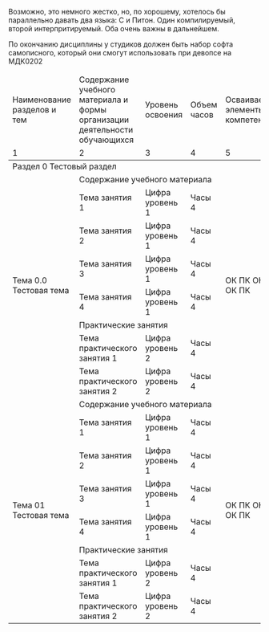 Возможно, это немного жестко, но, по хорошему, хотелось бы параллельно давать два языка: С и Питон. Один компилируемый, второй интерпритируемый. Оба очень важны в дальнейшем. 

По окончанию дисциплины у студиков должен быть набор софта самописного, который они смогут использовать при девопсе на МДК0202

<table>
    <thead>
	<tr>
        <td>Наименование разделов и тем</td>
        <td>Содержание учебного материала и формы организации деятельности обучающихся</td>
	        <td>Уровень освоения</td>
        <td>Объем часов</td>
        <td>Осваиваемые элементы компетенций</td>
    </tr>
    <tr>
        <td>1</td>
        <td>2</td>
        <td>3</td>
        <td>4</td>
        <td>5</td>
    </tr>
    </thead>
    <tr>
        <td colspan="5">Раздел 0 Тестовый раздел</td>
    </tr>
    <tr>
        <td rowspan="8">Тема 0.0 Тестовая тема</td>
        <td colspan="3">Содержание учебного материала</td>
		<td rowspan="8">ОК ПК ОК ПК ОК ПК</td>
    </tr>
    <tr>
        <td>Тема занятия 1</td>
        <td>Цифра уровень 1</td>
        <td>Часы 4</td>
    </tr>
        <tr>
        <td>Тема занятия 2</td>
        <td>Цифра уровень 1</td>
        <td>Часы 4</td>
    </tr>
        <tr>
        <td>Тема занятия 3</td>
        <td>Цифра уровень 1</td>
        <td>Часы 4</td>
    </tr>
        <tr>
        <td>Тема занятия 4</td>
        <td>Цифра уровень 1</td>
        <td>Часы 4</td>
    </tr>
    <tr>
        <td colspan="3">Практические занятия</td>
    </tr>
        <tr>
        <td>Тема практического занятия 1</td>
        <td>Цифра уровень 2</td>
        <td>Часы 4</td>
    </tr>
        <tr>
        <td>Тема практического занятия 2</td>
        <td>Цифра уровень 2</td>
        <td>Часы 4</td>
    </tr>
    <tr>
        <td rowspan="8">Тема 01 Тестовая тема</td>
        <td colspan="3">Содержание учебного материала</td>
		<td rowspan="8">ОК ПК ОК ПК ОК ПК</td>
    </tr>
    <tr>
        <td>Тема занятия 1</td>
        <td>Цифра уровень 1</td>
        <td>Часы 4</td>
    </tr>
        <tr>
        <td>Тема занятия 2</td>
        <td>Цифра уровень 1</td>
        <td>Часы 4</td>
    </tr>
        <tr>
        <td>Тема занятия 3</td>
        <td>Цифра уровень 1</td>
        <td>Часы 4</td>
    </tr>
        <tr>
        <td>Тема занятия 4</td>
        <td>Цифра уровень 1</td>
        <td>Часы 4</td>
    </tr>
    <tr>
        <td colspan="3">Практические занятия</td>
    </tr>
        <tr>
        <td>Тема практического занятия 1</td>
        <td>Цифра уровень 2</td>
        <td>Часы 4</td>
    </tr>
        <tr>
        <td>Тема практического занятия 2</td>
        <td>Цифра уровень 2</td>
        <td>Часы 4</td>
    </tr>
</table>